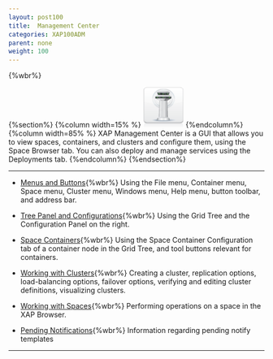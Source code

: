 ```yaml
---
layout: post100
title:  Management Center
categories: XAP100ADM
parent: none
weight: 100
---
```


{%wbr%}

{%section%}
{%column width=15% %}
<img src="/attachment_files/subject/MonitoringAndManagement.png" width="80" height="80">
{%endcolumn%}
{%column width=85% %}
XAP Management Center is a GUI that allows you to view spaces, containers, and clusters and configure them, using the Space Browser tab. You can also deploy and manage services using the Deployments tab.
{%endcolumn%}
{%endsection%}

<hr/>

- [Menus and Buttons](./gigaspaces-browser-menus-and-buttons.html){%wbr%}
Using the File menu, Container menu, Space menu, Cluster menu, Windows menu, Help menu, button toolbar, and address bar.


- [Tree Panel and Configurations](./gigaspaces-browser-tree-panel-and-configuration-panel.html){%wbr%}
Using the Grid Tree and the Configuration Panel on the right.

- [Space Containers](./gigaspaces-browser-managing-space-container.html){%wbr%}
Using the Space Container Configuration tab of a container node in the Grid Tree, and tool buttons relevant for containers.


- [Working with Clusters](./working-with-clusters---gigaspaces-browser.html){%wbr%}
Creating a cluster, replication options, load-balancing options, failover options, verifying and editing cluster definitions, visualizing clusters.


- [Working with Spaces](./working-with-spaces---gigaspaces-browser.html){%wbr%}
Performing operations on a space in the XAP Browser.


- [Pending Notifications](./pending-notify-templates-information.html){%wbr%}
Information regarding pending notify templates

<hr/>